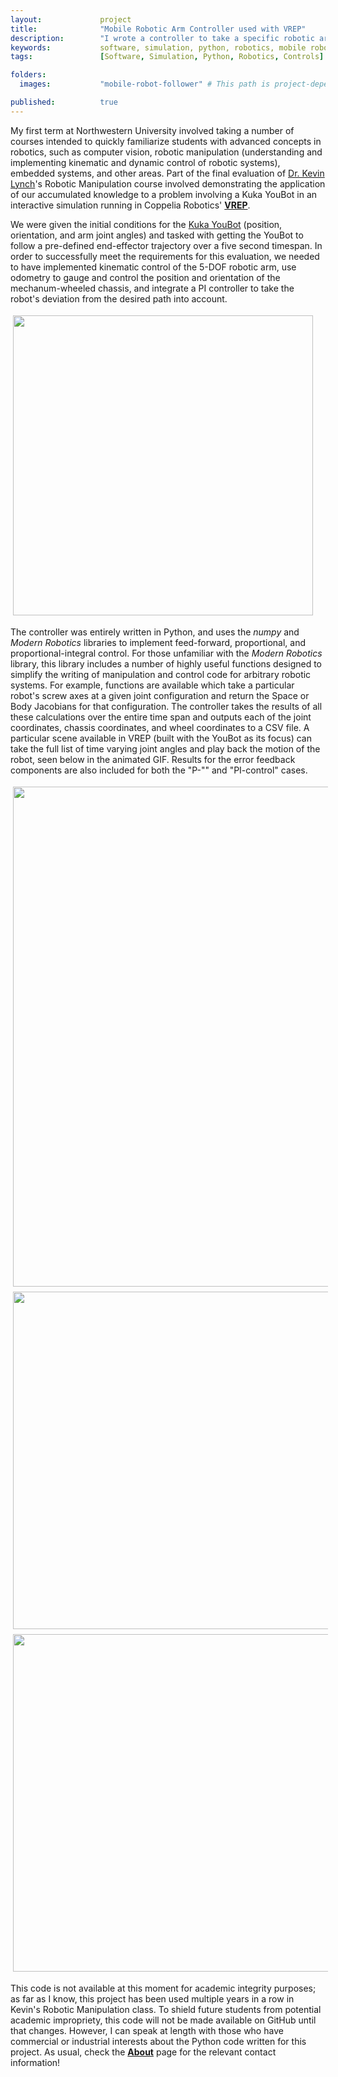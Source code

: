 ```yaml
---
layout:             project
title:              "Mobile Robotic Arm Controller used with VREP"
description:        "I wrote a controller to take a specific robotic arm, use its initial conditions, and follow a pre-defined trajectory through space."
keywords:           software, simulation, python, robotics, mobile robots, controls, controller, trajectory follower, youbot
tags:               [Software, Simulation, Python, Robotics, Controls]

folders:
  images:           "mobile-robot-follower" # This path is project-dependent; don't forget to change it!

published:          true
---
```


My first term at Northwestern University involved taking a number of courses intended to quickly familiarize students with advanced concepts in robotics, such as computer vision, robotic manipulation (understanding and implementing kinematic and dynamic control of robotic systems), embedded systems, and other areas. Part of the final evaluation of [Dr. Kevin Lynch](http://www.mccormick.northwestern.edu/research-faculty/directory/profiles/lynch-kevin.html)'s Robotic Manipulation course involved demonstrating the application of our accumulated knowledge to a problem involving a Kuka YouBot in an interactive simulation running in Coppelia Robotics' **[VREP](http://www.coppeliarobotics.com/)**.

We were given the initial conditions for the [Kuka YouBot](http://www.youbot-store.com/developers/) (position, orientation, and arm joint angles) and tasked with getting the YouBot to follow a pre-defined end-effector trajectory over a five second timespan. In order to successfully meet the requirements for this evaluation, we needed to have implemented kinematic control of the 5-DOF robotic arm, use odometry to gauge and control the position and orientation of the mechanum-wheeled chassis, and integrate a PI controller to take the robot's deviation from the desired path into account.

<img src="{{ site.url }}/{{ site.project_assets }}/{{ page.folders.images }}/youbot_home.png" style="width:480px; padding:4px 4px 4px 4px;display: block">

The controller was entirely written in Python, and uses the _numpy_ and _Modern Robotics_ libraries to implement feed-forward, proportional, and proportional-integral control. For those unfamiliar with the _Modern Robotics_ library, this library includes a number of highly useful functions designed to simplify the writing of manipulation and control code for arbitrary robotic systems. For example, functions are available which take a particular robot's screw axes at a given joint configuration and return the Space or Body Jacobians for that configuration. The controller takes the results of all these calculations over the entire time span and outputs each of the joint coordinates, chassis coordinates, and wheel coordinates to a CSV file. A particular scene available in VREP (built with the YouBot as its focus) can take the full list of time varying joint angles and play back the motion of the robot, seen below in the animated GIF. Results for the error feedback components are also included for both the "P-"" and "PI-control" cases.

<img src="{{ site.url }}/{{ site.project_assets }}/{{ page.folders.images }}/on-path_follower.gif" style="width:800px; padding:4px 4px 4px 4px;display: block">

<div style="width: 100%; text-align: center">
    <img src="{{ site.url }}/{{ site.project_assets }}/{{ page.folders.images }}/P_ctrl_results.png" style="width:540px; padding:4px 4px 4px 4px;">
    <img src="{{ site.url }}/{{ site.project_assets }}/{{ page.folders.images }}/PI_ctrl_results.png" style="width:540px; padding:4px 4px 4px 4px;">
</div>

This code is not available at this moment for academic integrity purposes; as far as I know, this project has been used multiple years in a row in Kevin's Robotic Manipulation class. To shield future students from potential academic impropriety, this code will not be made available on GitHub until that changes. However, I can speak at length with those who have commercial or industrial interests about the Python code written for this project. As usual, check the **[About](https://spieswl.github.io/about)** page for the relevant contact information!